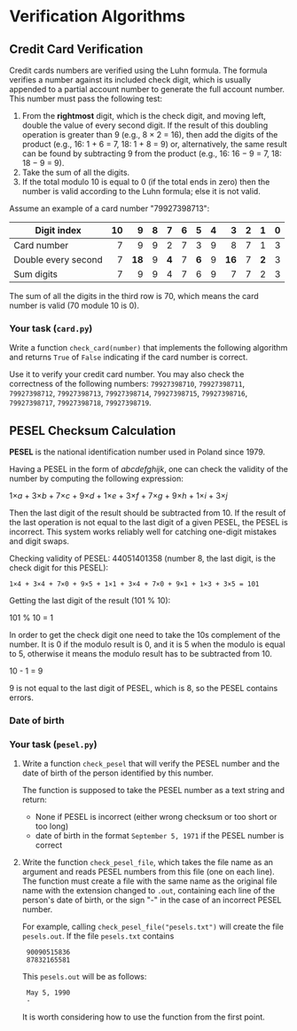 # Verification Algorithms

## Credit Card Verification

Credit cards numbers are verified using the Luhn formula. The formula verifies a number against its included check digit, which is usually appended to a partial account number to generate the full account number. This number must pass the following test:

1. From the **rightmost** digit, which is the check digit, and moving left, double the value of every second digit. If the result of this doubling operation is greater than 9 (e.g., 8 × 2 = 16), then add the digits of the product (e.g., 16: 1 + 6 = 7, 18: 1 + 8 = 9) or, alternatively, the same result can be found by subtracting 9 from the product (e.g., 16: 16 − 9 = 7, 18: 18 − 9 = 9).
2. Take the sum of all the digits.
3. If the total modulo 10 is equal to 0 (if the total ends in zero) then the number is valid according to the Luhn formula; else it is not valid.

Assume an example of a card number "79927398713":

| Digit index         |  10 |      9 |   8 |     7 |   6 |     5 |   4 |      3 |   2 |     1 |   0 |
|---------------------|----:|-------:|----:|------:|----:|------:|----:|-------:|----:|------:|----:|
| Card number         |   7 |    9   |   9 |   2   |   7 |   3   |   9 |    8   |   7 |   1   |   3 |
| Double every second |   7 | **18** |   9 | **4** |   7 | **6** |   9 | **16** |   7 | **2** |   3 |
| Sum digits          |   7 |    9   |   9 |   4   |   7 |   6   |   9 |    7   |   7 |   2   |   3 |

The sum of all the digits in the third row is 70, which means the card number is valid (70 module 10 is 0).

### Your task (`card.py`)

Write a function `check_card(number)` that implements the following algorithm and returns `True` of `False` indicating if the card number is correct.

Use it to verify your credit card number. You may also check the correctness of the following numbers: `79927398710`, `79927398711`, `79927398712`, `79927398713`, `79927398714`, `79927398715`, `79927398716`, `79927398717`, `79927398718`, `79927398719`.


## PESEL Checksum Calculation

**PESEL** is the national identification number used in Poland since 1979.

Having a PESEL in the form of *abcdefghijk*, one can check the validity of the number by computing the following expression:

1×*a* + 3×*b* + 7×*c* + 9×*d* + 1×*e* + 3×*f* + 7×*g* + 9×*h* + 1×*i* + 3×*j*

Then the last digit of the result should be subtracted from 10. If the result of the last operation is not equal to the last digit of a given PESEL, the PESEL is incorrect. This system works reliably well for catching one-digit mistakes and digit swaps.

Checking validity of PESEL: 44051401358 (number 8, the last digit, is the check digit for this PESEL):

    1×4 + 3×4 + 7×0 + 9×5 + 1×1 + 3×4 + 7×0 + 9×1 + 1×3 + 3×5 = 101

Getting the last digit of the result (101 % 10):

101 % 10 = 1

In order to get the check digit one need to take the 10s complement of the number. It is 0 if the modulo result is 0, and it is 5 when the modulo is equal to 5, otherwise it means the modulo result has to be subtracted from 10.

10 - 1 = 9

9 is not equal to the last digit of PESEL, which is 8, so the PESEL contains errors.

### Date of birth

### Your task (`pesel.py`)

1. Write a function `check_pesel` that will verify the PESEL number and the date of birth of the person identified by this number.

   The function is supposed to take the PESEL number as a text string and return:

   - None if PESEL is incorrect (either wrong checksum or too short or too long)
   - date of birth in the format `September 5, 1971` if the PESEL number is correct

2. Write the function `check_pesel_file`, which takes the file name as an argument and reads PESEL numbers from this file
   (one on each line). The function must create a file with the same name as the original file name
   with the extension changed to `.out`, containing each line of the person's date of birth, or the sign "-"
   in the case of an incorrect PESEL number.

   For example, calling `check_pesel_file("pesels.txt")` will create the file `pesels.out`. If the file `pesels.txt` contains

        90090515836
        87832165581

   This `pesels.out` will be as follows:

        May 5, 1990
        -

   It is worth considering how to use the function from the first point.